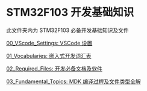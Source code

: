 # STM32F103 开发基础知识
此文件夹内为 STM32F103 必备开发基础知识及文件

[00_VScode_Settings: VSCode 设置](00_VScode_Settings/README.md)

[01_Vocabularies: 嵌入式开发词汇表](01_Vocabularies/README.md)

[02_Required_Files: 开发必备文档及软件](02_Required_Files/README.md)

[03_Fundamental_Topics: MDK 编译过程及文件类型全解](03_Fundamental_Topics/README.md)